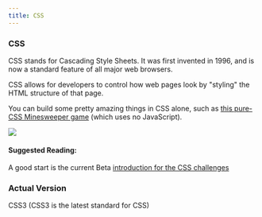```yaml
---
title: CSS
---
```


### CSS

CSS stands for Cascading Style Sheets. It was first invented in 1996, and is now a standard feature of all major web browsers.

CSS allows for developers to control how web pages look by "styling" the HTML structure of that page.

You can build some pretty amazing things in CSS alone, such as <a href='https://codepen.io/bali_balo/pen/BLJONk' target='_blank' rel='nofollow'>this pure-CSS Minesweeper game</a> (which uses no JavaScript).

![](https://cdn-images-1.medium.com/max/800/1*GFcKk9KxqHAnWa1ECcKDOQ.png)

#### Suggested Reading:

A good start is the current Beta <a href='https://github.com/freeCodeCamp/freeCodeCamp/blob/staging/seed/challenges/01-responsive-web-design/basic-css.json#L14' target='_blank' rel='nofollow'>introduction for the CSS challenges</a>

### Actual Version

CSS3 (CSS3 is the latest standard for CSS)
